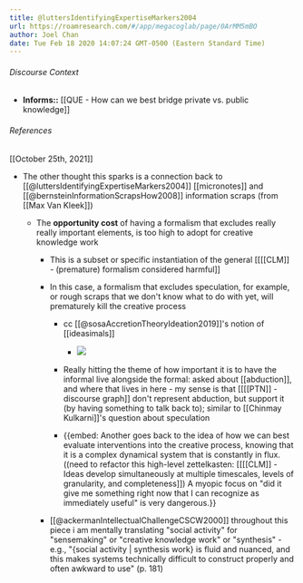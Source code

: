 ```yaml
---
title: @luttersIdentifyingExpertiseMarkers2004
url: https://roamresearch.com/#/app/megacoglab/page/0ArMM5mBO
author: Joel Chan
date: Tue Feb 18 2020 14:07:24 GMT-0500 (Eastern Standard Time)
---
```




###### Discourse Context

- **Informs::** [[QUE - How can we best bridge private vs. public knowledge]]

###### References

[[October 25th, 2021]]

- The other thought this sparks is a connection back to [[@luttersIdentifyingExpertiseMarkers2004]] [[micronotes]] and [[@bernsteinInformationScrapsHow2008]] information scraps (from [[Max Van Kleek]])

    - The **opportunity cost** of having a formalism that excludes really really important elements, is too high to adopt for creative knowledge work

        - This is a subset or specific instantiation of the general [[[[CLM]] - (premature) formalism considered harmful]]

        - In this case, a formalism that excludes speculation, for example, or rough scraps that we don't know what to do with yet, will prematurely kill the creative process

            - cc [[@sosaAccretionTheoryIdeation2019]]'s notion of [[ideasimals]]

                - ![](https://firebasestorage.googleapis.com/v0/b/firescript-577a2.appspot.com/o/imgs%2Fapp%2Fmegacoglab%2FtylSnkBRWv?alt=media&token=a9e87c17-5bee-4c99-a515-aeb10cd234e5)

            - Really hitting the theme of how important it is to have the informal live alongside the formal: asked about [[abduction]], and where that lives in here - my sense is that [[[[PTN]] - discourse graph]] don't represent abduction, but support it (by having something to talk back to); similar to [[Chinmay Kulkarni]]'s question about speculation

            - {{embed: Another goes back to the idea of how we can best evaluate interventions into the creative process, knowing that it is a complex dynamical system that is constantly in flux. ((need to refactor this high-level zettelkasten: [[[[CLM]] - Ideas develop simultaneously at multiple timescales, levels of granularity, and completeness]]) A myopic focus on "did it give me something right now that I can recognize as immediately useful" is very dangerous.}}

        - [[@ackermanIntellectualChallengeCSCW2000]] throughout this piece i am mentally translating "social activity" for "sensemaking" or "creative knowledge work" or "synthesis" - e.g., "{social activity | synthesis work} is fluid and nuanced, and this makes systems technically difficult to construct properly and often awkward to use" (p. 181)
